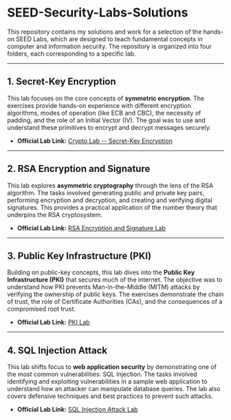 # SEED-Security-Labs-Solutions

This repository contains my solutions and work for a selection of the hands-on SEED Labs, which are designed to teach fundamental concepts in computer and information security. The repository is organized into four folders, each corresponding to a specific lab.

---

## 1. Secret-Key Encryption

This lab focuses on the core concepts of **symmetric encryption**. The exercises provide hands-on experience with different encryption algorithms, modes of operation (like ECB and CBC), the necessity of padding, and the role of an Initial Vector (IV). The goal was to use and understand these primitives to encrypt and decrypt messages securely.

* **Official Lab Link:** [Crypto Lab -- Secret-Key Encryption](https://seedsecuritylabs.org/Labs_20.04/Crypto/Crypto_Encryption/)

---

## 2. RSA Encryption and Signature

This lab explores **asymmetric cryptography** through the lens of the RSA algorithm. The tasks involved generating public and private key pairs, performing encryption and decryption, and creating and verifying digital signatures. This provides a practical application of the number theory that underpins the RSA cryptosystem.

* **Official Lab Link:** [RSA Encryption and Signature Lab](https://seedsecuritylabs.org/Labs_20.04/Crypto/Crypto_RSA/)

---

## 3. Public Key Infrastructure (PKI)

Building on public-key concepts, this lab dives into the **Public Key Infrastructure (PKI)** that secures much of the internet. The objective was to understand how PKI prevents Man-in-the-Middle (MITM) attacks by verifying the ownership of public keys. The exercises demonstrate the chain of trust, the role of Certificate Authorities (CAs), and the consequences of a compromised root trust.

* **Official Lab Link:** [PKI Lab](https://seedsecuritylabs.org/Labs_20.04/Crypto/Crypto_PKI/)

---

## 4. SQL Injection Attack

This lab shifts focus to **web application security** by demonstrating one of the most common vulnerabilities: SQL Injection. The tasks involved identifying and exploiting vulnerabilities in a sample web application to understand how an attacker can manipulate database queries. The lab also covers defensive techniques and best practices to prevent such attacks.

* **Official Lab Link:** [SQL Injection Attack Lab](https://seedsecuritylabs.org/Labs_20.04/Web/Web_SQL_Injection/)
